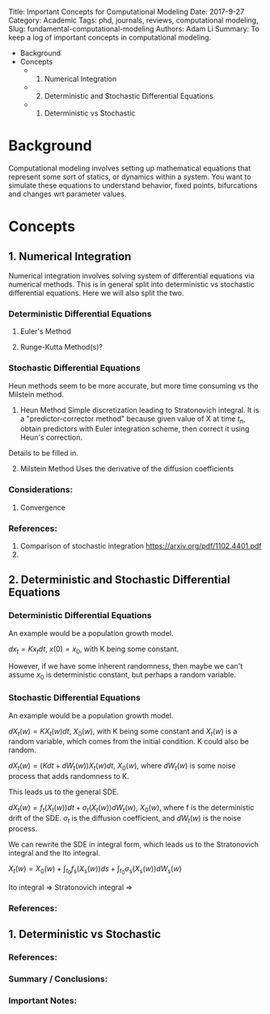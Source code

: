 Title: Important Concepts for Computational Modeling
Date: 2017-9-27
Category: Academic
Tags: phd, journals, reviews, computational modeling,
Slug: fundamental-computational-modeling
Authors: Adam Li
Summary: To keep a log of important concepts in computational modeling. 
<!-- MarkdownTOC -->

- Background
- Concepts
    - 1. Numerical Integration
    - 2. Deterministic and Stochastic Differential Equations
    - 1. Deterministic vs Stochastic

<!-- /MarkdownTOC -->
# Background
Computational modeling involves setting up mathematical equations that represent some sort of statics, or dynamics within a system. You want to simulate these equations to understand behavior, fixed points, bifurcations and changes wrt parameter values.

# Concepts
## 1. Numerical Integration
Numerical integration involves solving system of differential equations via numerical methods. This is in general split into deterministic vs stochastic differential equations. Here we will also split the two.

### Deterministic Differential Equations
1) Euler's Method


2) Runge-Kutta Method(s)?

### Stochastic Differential Equations
Heun methods seem to be more accurate, but more time consuming vs the Milstein method.
1) Heun Method
Simple discretization leading to Stratonovich integral. It is a "predictor-corrector method" because given value of X at time $t_n$, obtain predictors with Euler integration scheme, then correct it using Heun's correction.

Details to be filled in.

2) Milstein Method
Uses the derivative of the diffusion coefficients

### Considerations:
1) Convergence


### References:
1. Comparison of stochastic integration https://arxiv.org/pdf/1102.4401.pdf
2. 

## 2. Deterministic and Stochastic Differential Equations
### Deterministic Differential Equations
An example would be a population growth model. 

$dx_t = Kx_t dt,\ x(0)=x_0$, with K being some constant.

However, if we have some inherent randomness, then maybe we can't assume $x_0$ is deterministic constant, but perhaps a random variable.

### Stochastic Differential Equations
An example would be a population growth model. 

$dX_t(w) = KX_t(w) dt,\ X_0(w)$, with K being some constant and $X_t(w)$ is a random variable, which comes from the initial condition. K could also be random.

$dX_t(w) = (Kdt + dW_t(w))X_t(w) dt,\ X_0(w)$, where $dW_t(w)$ is some noise process that adds randomness to K.

This leads us to the general SDE. 

$dX_t(w) = f_t(X_t(w))dt + \sigma_t(X_t(w))dW_t(w),\ X_0(w)$, where f is the deterministic drift of the SDE. $\sigma_t$ is the diffusion coefficient, and $dW_t(w)$ is the noise process. 

We can rewrite the SDE in integral form, which leads us to the Stratonovich integral and the Ito integral.

$X_t(w) = X_0(w) + \int_t_0 f_s(X_s(w)) ds + \int_t_0 \sigma_s(X_s(w)) dW_s(w)$

Ito integral =>
Stratonovich integral =>

### References:

## 1. Deterministic vs Stochastic
### References:
### Summary / Conclusions:

### Important Notes: